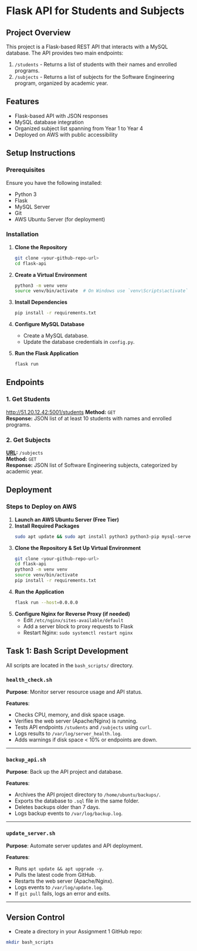 # Flask API for Students and Subjects

## Project Overview
This project is a Flask-based REST API that interacts with a MySQL database. The API provides two main endpoints:
1. `/students` - Returns a list of students with their names and enrolled programs.
2. `/subjects` - Returns a list of subjects for the Software Engineering program, organized by academic year.

## Features
- Flask-based API with JSON responses
- MySQL database integration
- Organized subject list spanning from Year 1 to Year 4
- Deployed on AWS with public accessibility

## Setup Instructions

### Prerequisites
Ensure you have the following installed:
- Python 3
- Flask
- MySQL Server
- Git
- AWS Ubuntu Server (for deployment)

### Installation
1. **Clone the Repository**
   ```bash
   git clone <your-github-repo-url>
   cd flask-api
   ```
2. **Create a Virtual Environment**
   ```bash
   python3 -m venv venv
   source venv/bin/activate  # On Windows use `venv\Scripts\activate`
   ```
3. **Install Dependencies**
   ```bash
   pip install -r requirements.txt
   ```
4. **Configure MySQL Database**
   - Create a MySQL database.
   - Update the database credentials in `config.py`.

5. **Run the Flask Application**
   ```bash
   flask run
   ```

## Endpoints
### 1. Get Students
http://51.20.12.42:5001/students
**Method:** `GET`  
**Response:** JSON list of at least 10 students with names and enrolled programs.

### 2. Get Subjects
**[URL](http://51.20.12.42:5001/subjects):** `/subjects`  
**Method:** `GET`  
**Response:** JSON list of Software Engineering subjects, categorized by academic year.

## Deployment
### Steps to Deploy on AWS
1. **Launch an AWS Ubuntu Server (Free Tier)**
2. **Install Required Packages**
   ```bash
   sudo apt update && sudo apt install python3 python3-pip mysql-server nginx -y
   ```
3. **Clone the Repository & Set Up Virtual Environment**
   ```bash
   git clone <your-github-repo-url>
   cd flask-api
   python3 -m venv venv
   source venv/bin/activate
   pip install -r requirements.txt
   ```
4. **Run the Application**
   ```bash
   flask run --host=0.0.0.0
   ```
5. **Configure Nginx for Reverse Proxy (if needed)**
   - Edit `/etc/nginx/sites-available/default`
   - Add a server block to proxy requests to Flask
   - Restart Nginx: `sudo systemctl restart nginx`

##  Task 1: Bash Script Development

All scripts are located in the `bash_scripts/` directory.

### `health_check.sh`

**Purpose**: Monitor server resource usage and API status.

**Features**:
- Checks CPU, memory, and disk space usage.
- Verifies the web server (Apache/Nginx) is running.
- Tests API endpoints `/students` and `/subjects` using `curl`.
- Logs results to `/var/log/server_health.log`.
- Adds warnings if disk space < 10% or endpoints are down.

---

 ### `backup_api.sh`

**Purpose**: Back up the API project and database.

**Features**:
- Archives the API project directory to `/home/ubuntu/backups/`.
- Exports the database to `.sql` file in the same folder.
- Deletes backups older than 7 days.
- Logs backup events to `/var/log/backup.log`.

---
### `update_server.sh`

**Purpose**: Automate server updates and API deployment.

**Features**:
- Runs `apt update && apt upgrade -y`.
- Pulls the latest code from GitHub.
- Restarts the web server (Apache/Nginx).
- Logs events to `/var/log/update.log`.
- If `git pull` fails, logs an error and exits.

---

##  Version Control

- Create a directory in your Assignment 1 GitHub repo:

```bash
mkdir bash_scripts


